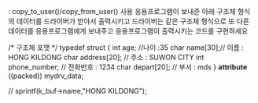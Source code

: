 : copy_to_user()/copy_from_user() 사용
 응용프로그램이 보내준
아래 구조체 형식의 데이터를 드라이버가 받아서 출력시키고 
드라이버는 같은 구조체 형식으로 또 다른 데이터를 응용프로그램에게
보내주고 응용프로그램이 출력시키는 코드를 구현하세요

/*  구조체 포맷  */
typedef struct
{
   int age;  //나이 :35
   char name[30];// 이름 : HONG KILDONG
   char address[20]; // 주소 : SUWON CITY
   int  phone_number; // 전화번호 : 1234
   char depart[20]; // 부서 : mds
} __attribute__ ((packed)) mydrv_data;

//   sprintf(k_buf->name,"HONG KILDONG");


